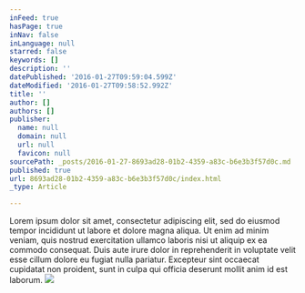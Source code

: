 ```yaml
---
inFeed: true
hasPage: true
inNav: false
inLanguage: null
starred: false
keywords: []
description: ''
datePublished: '2016-01-27T09:59:04.599Z'
dateModified: '2016-01-27T09:58:52.992Z'
title: ''
author: []
authors: []
publisher:
  name: null
  domain: null
  url: null
  favicon: null
sourcePath: _posts/2016-01-27-8693ad28-01b2-4359-a83c-b6e3b3f57d0c.md
published: true
url: 8693ad28-01b2-4359-a83c-b6e3b3f57d0c/index.html
_type: Article

---
```

Lorem ipsum dolor sit amet, consectetur adipiscing elit, sed do eiusmod tempor incididunt ut labore et dolore magna aliqua. Ut enim ad minim veniam, quis nostrud exercitation ullamco laboris nisi ut aliquip ex ea commodo consequat. Duis aute irure dolor in reprehenderit in voluptate velit esse cillum dolore eu fugiat nulla pariatur. Excepteur sint occaecat cupidatat non proident, sunt in culpa qui officia deserunt mollit anim id est laborum.
![](https://the-grid-user-content.s3-us-west-2.amazonaws.com/2f798f54-4cb0-4d23-9266-ac5a93c02e09.jpg)
